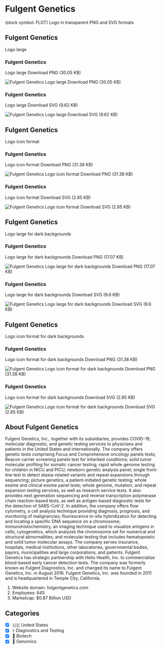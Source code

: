 # Fulgent Genetics
 (stock symbol: FLGT) Logo in transparent PNG and SVG formats

## Fulgent Genetics
 Logo large

### Fulgent Genetics
 Logo large Download PNG (30.05 KB)

![Fulgent Genetics
 Logo large Download PNG (30.05 KB)](/img/orig/FLGT_BIG-2c85e160.png)

### Fulgent Genetics
 Logo large Download SVG (9.62 KB)

![Fulgent Genetics
 Logo large Download SVG (9.62 KB)](/img/orig/FLGT_BIG-b04fa391.svg)

## Fulgent Genetics
 Logo icon format

### Fulgent Genetics
 Logo icon format Download PNG (31.38 KB)

![Fulgent Genetics
 Logo icon format Download PNG (31.38 KB)](/img/orig/FLGT-a1cdcb56.png)

### Fulgent Genetics
 Logo icon format Download SVG (2.85 KB)

![Fulgent Genetics
 Logo icon format Download SVG (2.85 KB)](/img/orig/FLGT-21e2dcc4.svg)

## Fulgent Genetics
 Logo large for dark backgrounds

### Fulgent Genetics
 Logo large for dark backgrounds Download PNG (17.07 KB)

![Fulgent Genetics
 Logo large for dark backgrounds Download PNG (17.07 KB)](/img/orig/FLGT_BIG.D-10cb7dc6.png)

### Fulgent Genetics
 Logo large for dark backgrounds Download SVG (9.6 KB)

![Fulgent Genetics
 Logo large for dark backgrounds Download SVG (9.6 KB)](/img/orig/FLGT_BIG.D-2468c552.svg)

## Fulgent Genetics
 Logo icon format for dark backgrounds

### Fulgent Genetics
 Logo icon format for dark backgrounds Download PNG (31.38 KB)

![Fulgent Genetics
 Logo icon format for dark backgrounds Download PNG (31.38 KB)](/img/orig/FLGT.D-f8f93bac.png)

### Fulgent Genetics
 Logo icon format for dark backgrounds Download SVG (2.85 KB)

![Fulgent Genetics
 Logo icon format for dark backgrounds Download SVG (2.85 KB)](/img/orig/FLGT.D-4468605f.svg)

## About Fulgent Genetics


Fulgent Genetics, Inc., together with its subsidiaries, provides COVID-19, molecular diagnostic, and genetic testing services to physicians and patients in the United States and internationally. The company offers genetic tests comprising Focus and Comprehensive oncology panels tests; Beacon carrier screening panels test for inherited conditions; solid tumor molecular profiling for somatic cancer testing; rapid whole genome testing for children in NICU and PICU; newborn genetic analysis panel; single front-line test to detect ataxia-related variants and repeat expansions through sequencing; picture genetics, a patient-initiated genetic testing; whole exome and clinical exome panel tests; whole genome, mutation, and repeat expansion testing services, as well as research service tests. It also provides next generation sequencing and reverse transcription polymerase chain reaction-based tests, as well as antigen-based diagnostic tests for the detection of SARS-CoV-2. In addition, the company offers flow cytometry, a cell analysis technique providing diagnosis, prognosis, and monitoring of malignancies; fluorescence in-situ hybridization for detecting and locating a specific DNA sequence on a chromosome; immunohistochemistry, an imaging technique used to visualize antigens in cells; cytogenetics, which analyzes the chromosome set for numerical and structural abnormalities; and molecular testing that includes hematopoietic and solid tumor molecular assays. The company serves insurance, hospitals, medical institutions, other laboratories, governmental bodies, payors, municipalities and large corporations, and patients. Fulgent Genetics has strategic partnership with Helio Health, Inc. to commercialize blood-based early cancer detection tests. The company was formerly known as Fulgent Diagnostics, Inc. and changed its name to Fulgent Genetics, Inc. in August 2016. Fulgent Genetics, Inc. was founded in 2011 and is headquartered in Temple City, California.

1. Website domain: fulgentgenetics.com
2. Employees: 645
3. Marketcap: $0.87 Billion USD


## Categories
- [x] 🇺🇸 United States
- [x] ⚕️ Diagnostics and Testing
- [x] 🧬 Biotech
- [x] 🧬 Genomics
